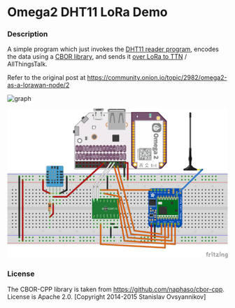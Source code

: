 # Omega2 DHT11 LoRa Demo

### Description

A simple program which just invokes the [DHT11 reader program](https://github.com/h0l0gram/omega2-checkHumidity), encodes the data using a [CBOR library](https://github.com/naphaso/cbor-cpp), and sends it [over LoRa to TTN](https://github.com/maxgerhardt/omega2-lmic-lorawan) / AllThingsTalk.

Refer to the original post at https://community.onion.io/topic/2982/omega2-as-a-lorawan-node/2

![graph](https://community.onion.io/assets/uploads/files/1529839853743-allthingstalk_data.png)

![board](https://raw.githubusercontent.com/maxgerhardt/omega2-dht11-lora-demo/master/schematics/omega_lora_dht11_Steckplatine.png)

### License

The CBOR-CPP library is taken from https://github.com/naphaso/cbor-cpp. License is Apache 2.0. [Copyright 2014-2015 Stanislav Ovsyannikov]
